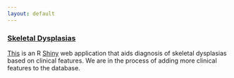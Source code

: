 ```yaml
---
layout: default
---
```


### [Skeletal Dysplasias](http://skeletor.radiology.ucsf.edu)
[This](http://skeletor.radiology.ucsf.edu) is an R [Shiny](http://shiny.rstudio.com/) web application that aids diagnosis of skeletal dysplasias based on clinical features. We are in the process of adding more clinical features to the database.
